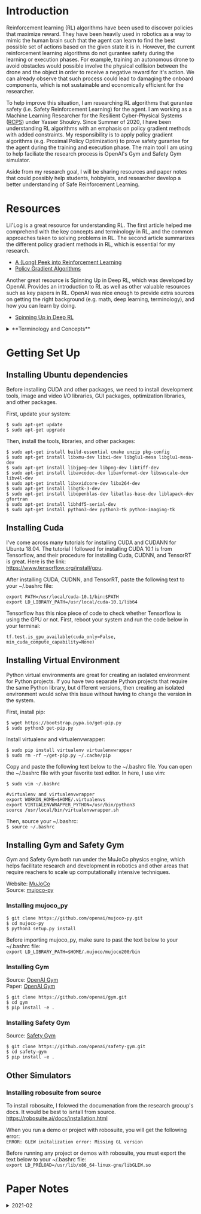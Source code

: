 # Introduction

Reinforcement learning (RL) algorithms have been used to discover policies that maximize reward.  They have been heavily used in robotics as a way to mimic the human brain such that the agent can learn to find the best possible set of actions based on the given state it is in.  However, the current reinforcement learning algorithms do not gurantee safety during the learning or execution phases.  For example, training an autonomous drone to avoid obstacles would possible involve the physical collision between the drone and the object in order to receive a negative reward for it's action.  We can already observe that such process could lead to damaging the onboard components, which is not sustainable and economically efficient for the researcher. <br/>

To help improve this situation, I am researching RL algorithms that gurantee safety (i.e. Safety Reinforcement Learning) for the agent. I am working as a Machine Learning Researcher for the Resilient Cyber-Physical Systems ([RCPS](https://rcpsl.eng.uci.edu/yshoukry/)) under Yasser Shoukry.  Since Summer of 2020, I have been understanding RL algorithms with an emphasis on policy gradient methods with added constraints. My responsibility is to apply policy gradient algorithms (e.g. Proximal Policy Optimization) to prove safety gurantee for the agent during the training and execution phase.  The main tool I am using to help faciliate the research process is OpenAI's Gym and Safety Gym simulator. <br/>

Aside from my research goal, I will be sharing resources and paper notes that could possibly help students, hobbyists, and researcher develop a better understanding of Safe Reinforcement Learning.

# Resources
Lil'Log is a great resource for understanding RL.  The first article helped me comprehend with the key concepts and terminology in RL, and the common approaches taken to solving problems in RL. The second article summarizes the different policy gradient methods in RL, which is essential for my research. <br/>
* [A (Long) Peek into Reinforcement Learning](https://lilianweng.github.io/lil-log/2018/02/19/a-long-peek-into-reinforcement-learning.html) <br/>
* [Policy Gradient Algorithms](https://lilianweng.github.io/lil-log/2018/04/08/policy-gradient-algorithms.html#reinforce)

Another great resource is Spinning Up in Deep RL, which was developed by OpenAI. Provides an introduction to RL as well as other valuable resources such as key papers in RL.  OpenAI was nice enough to provide extra sources on getting the right background (e.g. math, deep learning, terminology), and how you can learn by doing. <br/>
* [Spinning Up in Deep RL](https://spinningup.openai.com/en/latest/)

<details>
 <summary>**Terminology and Concepts**</summary>
 
 + [Entropy, Cross-Entropy, & KL-Divergence](https://www.youtube.com/watch?v=ErfnhcEV1O8)
 
 </details>

# Getting Set Up
## Installing Ubuntu dependencies
Before installing CUDA and other packages, we need to install development tools, image and video I/O libraries, GUI packages, optimization libraries, and other packages. 

First, update your system: <br />
```
$ sudo apt-get update 
$ sudo apt-get upgrade
```

Then, install the tools, libraries, and other packages: <br />
```
$ sudo apt-get install build-essential cmake unzip pkg-config
$ sudo apt-get install libxmu-dev libxi-dev libglu1-mesa libglu1-mesa-dev
$ sudo apt-get install libjpeg-dev libpng-dev libtiff-dev
$ sudo apt-get install libavcodec-dev libavformat-dev libswscale-dev libv4l-dev
$ sudo apt-get install libxvidcore-dev libx264-dev
$ sudo apt-get install libgtk-3-dev
$ sudo apt-get install libopenblas-dev libatlas-base-dev liblapack-dev gfortran
$ sudo apt-get install libhdf5-serial-dev
$ sudo apt-get install python3-dev python3-tk python-imaging-tk
```

## Installing Cuda
I've come across many tutorials for installing CUDA and CUDANN for Ubuntu 18.04.  The tutorial I followed for installing CUDA 10.1 is from Tensorflow, and their procedure for installing Cuda, CUDNN, and TensorRT is great. Here is the link: <br />
https://www.tensorflow.org/install/gpu.

After installing CUDA, CUDNN, and TensorRT, paste the following text to your ~/.bashrc file: <br />
```
export PATH=/usr/local/cuda-10.1/bin:$PATH
export LD_LIBRARY_PATH=/usr/local/cuda-10.1/lib64 
```

Tensorflow has this nice piece of code to check whether Tensorflow is using the GPU or not.  First, reboot your system and run the code below in your terminal: <br />
 
```
tf.test.is_gpu_available(cuda_only=False, min_cuda_compute_capability=None)
```


## Installing Virtual Environment
Python virtual environments are great for creating an isolated environment for Python projects.  If you have two separate Python projects that require the same Python library, but different versions, then creating an isolated environment would solve this issue without having to change the version in the system.  

First, install pip: <br />
```
$ wget https://bootstrap.pypa.io/get-pip.py
$ sudo python3 get-pip.py
```

Install virtualenv and virtualenvwrapper: <br /> 
```
$ sudo pip install virtualenv virtualenvwrapper
$ sudo rm -rf ~/get-pip.py ~/.cache/pip
```
Copy and paste the following text below to the ~/.bashrc file.  You can open the ~/.bashrc file with your favorite text editor. In here, I use vim: <br />

`$ sudo vim ~/.bashrc`

```
#virtualenv and virtualenvwrapper 
export WORKON_HOME=$HOME/.virtualenvs
export VIRTUALENVWRAPPER_PYTHON=/usr/bin/python3
source /usr/local/bin/virtualenvwrapper.sh
```

Then, source your ~/.bashrc: <br />
`$ source ~/.bashrc`

## Installing Gym and Safety Gym
Gym and Safety Gym both run under the MuJoCo physics engine, which helps facilitate research and development in robotics and other areas that require reachers to scale up computationally intensive techniques. <br>

Website: [MuJoCo](http://www.mujoco.org/#:~:text=MuJoCo%20is%20a%20physics%20engine,not%20merely%20a%20better%20simulator.) <br/>
Source: [mujoco-py](https://github.com/openai/mujoco-py)
### Installing mujoco_py 
```
$ git clone https://github.com/openai/mujoco-py.git
$ cd mujoco-py
$ python3 setup.py install
```

Before importing mujoco_py, make sure to past the text below to your ~/.bashrc file: <br />
`export LD_LIBRARY_PATH=$HOME/.mujoco/mujoco200/bin`

### Installing Gym
Source: [OpenAI Gym](https://github.com/openai/gym) <br/>
Paper: [OpenAI Gym](https://arxiv.org/abs/1606.01540)
```
$ git clone https://github.com/openai/gym.git
$ cd gym
$ pip install -e .
```

### Installing Safety Gym
Source: [Safety Gym](https://github.com/openai/safety-gym)
```
$ git clone https://github.com/openai/safety-gym.git
$ cd safety-gym
$ pip install -e .
```

## Other Simulators
### Installing robosuite from source
To install robosuite, I folowed the documenation from the research grooup's docs.  It would be best to isntall from source.
https://robosuite.ai/docs/installation.html

When you run a demo or project with robosuite, you will get the following error: <br />
`ERROR: GLEW initalization error: Missing GL version`

Before running any project or demos with robosuite, you must export the text below to your ~/.bashrc file: <br />
`export LD_PRELOAD=/usr/lib/x86_64-linux-gnu/libGLEW.so`

# Paper Notes
<details>
 <summary>2021-02</summary>
 
 + [Revisiting Design Choices in Proximal Policy Optimization](https://arxiv.org/pdf/2009.10897.pdf)
 + [Benchmarking Safe Exploration in Deep Reinforcement Learning](https://cdn.openai.com/safexp-short.pdf)
 + [Policy Gradient Methods for Reinforcement Learning with Function Approximation](https://papers.nips.cc/paper/1999/file/464d828b85b0bed98e80ade0a5c43b0f-Paper.pdf)
 + [Benchmarking Deep Reinforcement Learning for Continuous Control](https://arxiv.org/abs/1604.06778)
 + [High-Dimensional Continuous Control Using Generalized Advantage Estimation](https://arxiv.org/abs/1506.02438)
 + [Trust Region Policy Optimization](https://arxiv.org/abs/1502.05477)
 + [Proximal Policy Optimization Algorithms](https://arxiv.org/abs/1707.06347)
 + [Safe Reinforcement Learning via Shielding](https://arxiv.org/abs/1708.08611)
 + [ART: Abstraction Refinement-Guided Training for Provably Correct Neural Networks](https://arxiv.org/abs/1907.10662)
 + [Uncertainty-Aware Reinforcement Learning for Collision Avoidance](https://arxiv.org/abs/1702.01182)
 + [Safety-Guided Deep Reinforcement Learning via Online Gaussian Process Estimation](https://arxiv.org/abs/1903.02526)
 + [Reinforcement Learning in Robotics: A Survey](https://www.ias.informatik.tu-darmstadt.de/uploads/Publications/Kober_IJRR_2013.pdf)
 
 </details>



